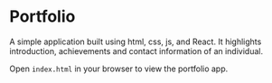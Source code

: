 # Portfolio


A simple application built using html, css, js, and React. It highlights introduction, achievements and contact information of an individual.


Open `index.html` in your browser to view the portfolio app.
